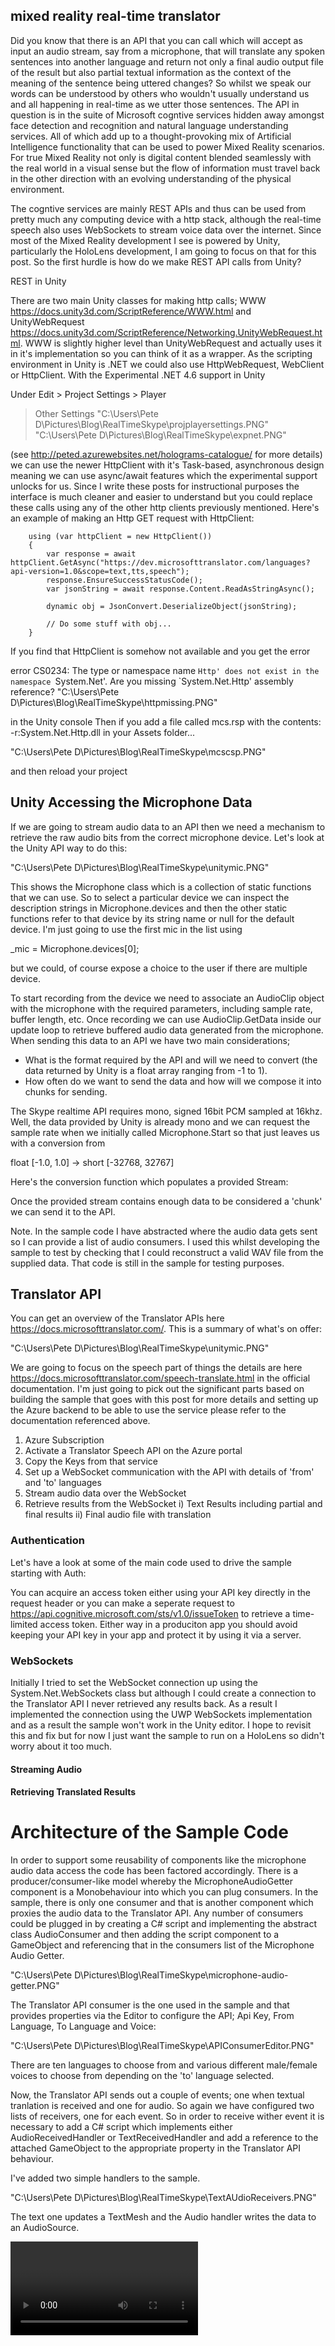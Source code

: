 ## mixed reality real-time translator ##

Did you know that there is an API that you can call which will accept as input an audio stream, say from a microphone, that will translate any spoken sentences into another language and return not only a final audio output file of the result but also partial textual information as the context of the meaning of the sentence being uttered changes? So whilst we speak our words can be understood by others who wouldn't usually understand us and all happening in real-time as we utter those sentences. The API in question is in the suite of Microsoft cogntive services hidden away amongst face detection and recognition and natural language understanding services. All of which add up to a thought-provoking mix of Artificial Intelligence functionality that can be used to power Mixed Reality scenarios. For true Mixed Reality not only is digital content blended seamlessly with the real world in a visual sense but the flow of information must travel back in the other direction with an evolving understanding of the physical environment.  

The cogntive services are mainly REST APIs and thus can be used from pretty much any computing device with a http stack, although the real-time speech also uses WebSockets to stream voice data over the internet. Since most of the Mixed Reality development I see is powered by Unity, particularly the HoloLens development, I am going to focus on that for this post. So the first hurdle is how do we make REST API calls from Unity?

REST in Unity

There are two main Unity classes for making http calls; WWW https://docs.unity3d.com/ScriptReference/WWW.html and UnityWebRequest https://docs.unity3d.com/ScriptReference/Networking.UnityWebRequest.html. WWW is slightly higher level than UnityWebRequest and actually uses it in it's implementation so you can think of it as a wrapper. As the scripting environment in Unity is .NET we could also use HttpWebRequest, WebClient or HttpClient. With the Experimental .NET 4.6 support in Unity 

Under Edit > Project Settings > Player
> Other Settings
"C:\Users\Pete D\Pictures\Blog\RealTimeSkype\projplayersettings.PNG"
"C:\Users\Pete D\Pictures\Blog\RealTimeSkype\expnet.PNG"

(see http://peted.azurewebsites.net/holograms-catalogue/ for more details) we can use the newer HttpClient with it's Task-based, asynchronous design meaning we can use async/await features which the experimental support unlocks for us. Since I write these posts for instructional purposes the interface is much cleaner and easier to understand but you could replace these calls using any of the other http clients previously mentioned. Here's an example of making an Http GET request with HttpClient:

        using (var httpClient = new HttpClient())
        {
            var response = await httpClient.GetAsync("https://dev.microsofttranslator.com/languages?api-version=1.0&scope=text,tts,speech");
            response.EnsureSuccessStatusCode();
            var jsonString = await response.Content.ReadAsStringAsync();

            dynamic obj = JsonConvert.DeserializeObject(jsonString);

            // Do some stuff with obj...
        } 

If you find that HttpClient is somehow not available and you get the error

error CS0234: The type or namespace name `Http' does not exist in the namespace `System.Net'. Are you missing `System.Net.Http' assembly reference?
"C:\Users\Pete D\Pictures\Blog\RealTimeSkype\httpmissing.PNG"

in the Unity console
Then if you add a file called mcs.rsp with the contents: -r:System.Net.Http.dll in your Assets folder...

"C:\Users\Pete D\Pictures\Blog\RealTimeSkype\mcscsp.PNG"

and then reload your project

## Unity Accessing the Microphone Data

If we are going to stream audio data to an API then we need a mechanism to retrieve the raw audio bits from the correct microphone device. Let's look at the Unity API way to do this:

"C:\Users\Pete D\Pictures\Blog\RealTimeSkype\unitymic.PNG"

This shows the Microphone class which is a collection of static functions that we can use. So to select a particular device we can inspect the description strings in Microphone.devices and then the other static functions refer to that device by its string name or null for the default device. I'm just going to use the first mic in the list using 

_mic = Microphone.devices[0];

but we could, of course expose a choice to the user if there are multiple device.

To start recording from the device we need to associate an AudioClip object with the microphone with the required parameters, including sample rate, buffer length, etc. Once recording we can use AudioClip.GetData inside our update loop to retrieve buffered audio data generated from the microphone. When sending this data to an API we have two main considerations; 

- What is the format required by the API and will we need to convert (the data returned by Unity is a float array ranging from -1 to 1).
- How often do we want to send the data and how will we compose it into chunks for sending.

The Skype realtime API requires mono, signed 16bit PCM sampled at 16khz. Well, the data provided by Unity is already mono and we can request the sample rate when we initially called Microphone.Start so that just leaves us with a conversion from 

float [-1.0, 1.0] -> short [-32768, 32767]

Here's the conversion function which populates a provided Stream:

<script src="https://gist.github.com/peted70/aeb9f26e8b52da357369139f5dbf9100.js"></script>

Once the provided stream contains enough data to be considered a 'chunk' we can send it to the API. 

Note. In the sample code I have abstracted where the audio data gets sent so I can provide a list of audio consumers. I used this whilst developing the sample to test by checking that I could reconstruct a valid WAV file from the supplied data. That code is still in the sample for testing purposes.

## Translator API
You can get an overview of the Translator APIs here https://docs.microsofttranslator.com/. This is a summary of what's on offer:

"C:\Users\Pete D\Pictures\Blog\RealTimeSkype\unitymic.PNG"

We are going to focus on the speech part of things the details are here https://docs.microsofttranslator.com/speech-translate.html in the official documentation. I'm just going to pick out the significant parts based on building the sample that goes with this post for more details and setting up the Azure backend to be able to use the service please refer to the documentation referenced above.

1) Azure Subscription
2) Activate a Translator Speech API on the Azure portal
3) Copy the Keys from that service
4) Set up a WebSocket communication with the API with details of 'from' and 'to' languages
5) Stream audio data over the WebSocket
6) Retrieve results from the WebSocket
    i) Text Results including partial and final results
    ii) Final audio file with translation

### Authentication
Let's have a look at some of the main code used to drive the sample starting with Auth:

<script src="https://gist.github.com/peted70/302a667437f782e6bbef9471ad0efd31.js"></script>

You can acquire an access token either using your API key directly in the request header or you can make a seperate request to https://api.cognitive.microsoft.com/sts/v1.0/issueToken to retrieve a time-limited access token. Either way in a produciton app you should avoid keeping your API key in your app and protect it by using it via a server.

### WebSockets
Initially I tried to set the WebSocket connection up using the System.Net.WebSockets class but although I could create a connection to the Translator API I never retrieved any results back. As a result I implemented the connection using the UWP WebSockets implementation and as a result the sample won't work in the Unity editor. I hope to revisit this and fix but for now I just want the sample to run on a HoloLens so didn't worry about it too much.

#### Streaming Audio


#### Retrieving Translated Results 

# Architecture of the Sample Code
In order to support some reusability of components like the microphone audio data access the code has been factored accordingly. There is a producer/consumer-like model whereby the MicrophoneAudioGetter component is a Monobehaviour into which you can plug consumers. In the sample, there is only one consumer and that is another component which proxies the audio data to the Translator API. Any number of consumers could be plugged in by creating a C# script and implementing the abstract class AudioConsumer and then adding the script component to a GameObject and referencing that in the consumers list of the Microphone Audio Getter.

"C:\Users\Pete D\Pictures\Blog\RealTimeSkype\microphone-audio-getter.PNG"

The Translator API consumer is the one used in the sample and that provides properties via the Editor to configure the API; Api Key, From Language, To Language and Voice:

"C:\Users\Pete D\Pictures\Blog\RealTimeSkype\APIConsumerEditor.PNG"

There are ten languages to choose from and various different male/female voices to choose from depending on the 'to' language selected.

Now, the Translator API sends out a couple of events; one when textual tranlation is received and one for audio. So again we have configured two lists of receivers, one for each event. So in order to receive wither event it is necessary to add a C# script which implements either AudioReceivedHandler or TextReceivedHandler and add a reference to the attached GameObject to the appropriate property in the Translator API behaviour.

I've added two simple handlers to the sample.

"C:\Users\Pete D\Pictures\Blog\RealTimeSkype\TextAUdioReceivers.PNG"

The text one updates a TextMesh and the Audio handler writes the data to an AudioSource.

<Component and Sample project description>
<reference to the UWP sample>
<video of usage>
<screenshots>
<link to instructions of how to submodule reference MRTK>

The sample project can be found here https://github.com/peted70/mr-realtime-translator. In summary, this is just how to wire up the APIs and hopefully something reusable. I can imagine a whole host of ways in which this could help improve Mixed Reality apps for example, by translating input to APIs that have been written expecting one specific language and also using contextual information such as gaze and proximity to translate audio voice in real-time in a collaborative Mixed Reality scenario.  